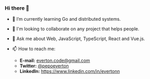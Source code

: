 ### Hi there 👋

- 🌱 I’m currently learning Go and distributed systems.

- 👯 I'm looking to collaborate on any project that helps people.

- 💬 Ask me about Web, JavaScript, TypeScript, React and Vue.js.

- 📫 How to reach me:
  - **E-mail:** everton.code@gmail.com
  - **Twitter:** [@pepoeverton](https://twitter.com/pepoeverton)
  - **LinkedIn:** https://www.linkedin.com/in/evertonn
